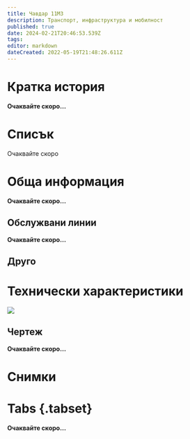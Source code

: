 ```yaml
---
title: Чавдар 11М3
description: Транспорт, инфраструктура и мобилност
published: true
date: 2024-02-21T20:46:53.539Z
tags: 
editor: markdown
dateCreated: 2022-05-19T21:48:26.611Z
---
```


# Кратка история

**Oчаквайте скоро…**

# Списък

Очаквайте скоро


# Обща информация

**Oчаквайте скоро…**

## Обслужвани линии


**Oчаквайте скоро…**

## Друго

# Технически характеристики


<img src="http://46.10.181.183:1518/trinmo/literature/technical/chavdar/17-11m3.jpg">


## Чертеж

**Oчаквайте скоро…**

# Снимки
  
# Tabs {.tabset}

**Oчаквайте скоро…**